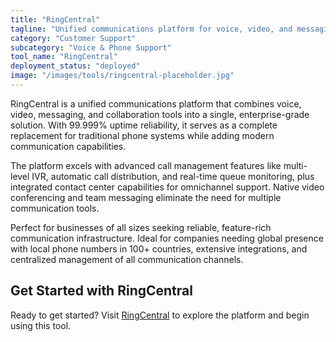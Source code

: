 ```yaml
---
title: "RingCentral"
tagline: "Unified communications platform for voice, video, and messaging"
category: "Customer Support"
subcategory: "Voice & Phone Support"
tool_name: "RingCentral"
deployment_status: "deployed"
image: "/images/tools/ringcentral-placeholder.jpg"
---
```

RingCentral is a unified communications platform that combines voice, video, messaging, and collaboration tools into a single, enterprise-grade solution. With 99.999% uptime reliability, it serves as a complete replacement for traditional phone systems while adding modern communication capabilities.

The platform excels with advanced call management features like multi-level IVR, automatic call distribution, and real-time queue monitoring, plus integrated contact center capabilities for omnichannel support. Native video conferencing and team messaging eliminate the need for multiple communication tools.

Perfect for businesses of all sizes seeking reliable, feature-rich communication infrastructure. Ideal for companies needing global presence with local phone numbers in 100+ countries, extensive integrations, and centralized management of all communication channels.
## Get Started with RingCentral

Ready to get started? Visit [RingCentral](https://ringcentral.com) to explore the platform and begin using this tool.
